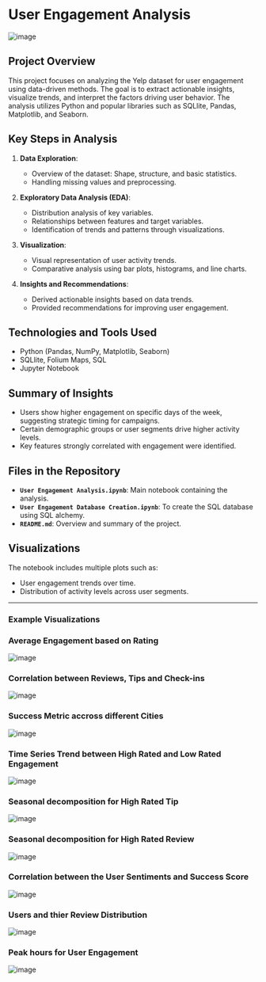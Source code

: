 # **User Engagement Analysis**

![image](https://github.com/user-attachments/assets/ee742c62-9611-43d0-882b-f40288dddd9d)

## Project Overview
This project focuses on analyzing the Yelp dataset for user engagement using data-driven methods. The goal is to extract actionable insights, visualize trends, and interpret the factors driving user behavior. The analysis utilizes Python and popular libraries such as SQLlite, Pandas, Matplotlib, and Seaborn.

## Key Steps in Analysis
1. **Data Exploration**:
   - Overview of the dataset: Shape, structure, and basic statistics.
   - Handling missing values and preprocessing.

2. **Exploratory Data Analysis (EDA)**:
   - Distribution analysis of key variables.
   - Relationships between features and target variables.
   - Identification of trends and patterns through visualizations.

3. **Visualization**:
   - Visual representation of user activity trends.
   - Comparative analysis using bar plots, histograms, and line charts.

4. **Insights and Recommendations**:
   - Derived actionable insights based on data trends.
   - Provided recommendations for improving user engagement.

## Technologies and Tools Used
- Python (Pandas, NumPy, Matplotlib, Seaborn)
- SQLlite, Folium Maps, SQL
- Jupyter Notebook

## Summary of Insights
- Users show higher engagement on specific days of the week, suggesting strategic timing for campaigns.
- Certain demographic groups or user segments drive higher activity levels.
- Key features strongly correlated with engagement were identified.

## Files in the Repository
- **`User Engagement Analysis.ipynb`**: Main notebook containing the analysis.
- **`User Engagement Database Creation.ipynb`**: To create the SQL database using SQL alchemy.
- **`README.md`**: Overview and summary of the project.

## Visualizations
The notebook includes multiple plots such as:
- User engagement trends over time.
- Distribution of activity levels across user segments.

---
### Example Visualizations

### **Average Engagement based on Rating**
![image](https://github.com/user-attachments/assets/f8f1d5ca-a3c4-4af5-ae2c-1e927aa3e8d7)

### **Correlation between Reviews, Tips and Check-ins**
![image](https://github.com/user-attachments/assets/677f8d0b-13d6-4f2b-8622-041c753f6f69)

### **Success Metric accross different Cities**
![image](https://github.com/user-attachments/assets/329df0ba-1a3c-4b4c-bad3-8aa13c6d1403)

### **Time Series Trend between High Rated and Low Rated Engagement**
![image](https://github.com/user-attachments/assets/d8fc45bc-7fbd-4575-a86d-c14c54c987d0)

### **Seasonal decomposition for High Rated Tip**
![image](https://github.com/user-attachments/assets/013360aa-2515-46b8-839e-3ebba42c1b09)

### **Seasonal decomposition for High Rated Review**
![image](https://github.com/user-attachments/assets/2660f645-b02d-4512-a1e4-fa4c15e6d416)

### **Correlation between the User Sentiments and Success Score**
![image](https://github.com/user-attachments/assets/14f1d98f-0353-4ba3-8756-abb41e9d50a0)

### **Users and thier Review Distribution**
![image](https://github.com/user-attachments/assets/eed5e8d2-c94b-47c8-a942-1f51ff767307)

### **Peak hours for User Engagement**
![image](https://github.com/user-attachments/assets/c174b32c-990f-44a1-a71b-f8f2381be387)



